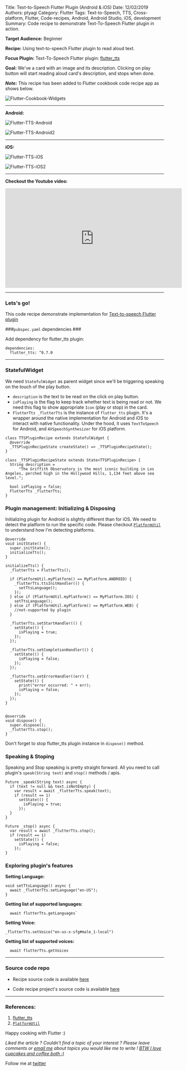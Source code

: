 Title: Text-to-Speech Flutter Plugin (Android & iOS)
Date: 12/02/2019
Authors: ptyagi
Category: Flutter
Tags: Text-to-Speech, TTS, Cross-platform, Flutter, Code-recipes, Android, Android Studio, iOS, development
Summary: Code recipe to demonstrate Text-To-Speech Flutter plugin in action.

**Target Audience:** Beginner

**Recipe:** Using text-to-speech Flutter plugin to read aloud text.

**Focus Plugin:** Text-To-Speech Flutter plugin: [flutter_tts](https://pub.dev/packages/flutter_tts)

**Goal:** We've a card with an image and its description. Clicking on play button will start reading aloud card's description, and stops when done.

***Note:*** This recipe has been added to Flutter cookbook code recipe app as shows below.

![Flutter-Cookbook-Widgets]({attach}../../images/flutter/tts_menu.jpg)

---
**Android:**

![Flutter-TTS-Android]({attach}../../images/flutter/tts_android.png)

![Flutter-TTS-Android2]({attach}../../images/flutter/tts_android2.png)

---
**iOS:**

![Flutter-TTS-iOS]({attach}../../images/flutter/tts_ios.jpg)


![Flutter-TTS-iOS2]({attach}../../images/flutter/tts_ios2.jpg)

---
**Checkout the Youtube video:**

<iframe width="560" height="315" src="https://www.youtube.com/embed/TODO" frameborder="0" allow="accelerometer; autoplay; encrypted-media; gyroscope; picture-in-picture" allowfullscreen></iframe>

---
### Lets's go! ###

This code recipe demonstrate implementation for [Text-to-speech Flutter plugin](https://pub.dev/packages/flutter_tts)

###`pubspec.yaml` dependencies ###

Add dependency for flutter_tts plugin:

```
dependencies:
  flutter_tts: ^0.7.0
```

---

### StatefulWidget ###

We need `StatefulWidget` as parent widget since we'll be triggering speaking on the touch of the play button.

* ``description`` is the text to be read on the click on play button.
* `isPlaying` is the flag to keep track whether text is being read or not. We need this flag to show appropriate `Icon` (play or stop) in the card.
* `FlutterTts _flutterTts` is the instance of `flutter_tts` plugin. It's a wrapper around the native implementation for Android and iOS to interact with native functionality. Under the hood, it uses `TextToSpeech` for Android, and `AVSpeechSynthesizer` for iOS platform.

```
class TTSPluginRecipe extends StatefulWidget {
  @override
  _TTSPluginRecipeState createState() => _TTSPluginRecipeState();
}

class _TTSPluginRecipeState extends State<TTSPluginRecipe> {
  String description =
      "The Griffith Observatory is the most iconic building in Los Angeles, perched high in the Hollywood Hills, 1,134 feet above sea level.";

  bool isPlaying = false;
  FlutterTts _flutterTts;    
}      
```

### Plugin management: Initializing & Disposing ###

Initializing plugin for Android is slightly different than for iOS. We need to detect the platform to run the specific code. Please checkout [`PlatformUtil`](https://github.com/ptyagicodecamp/flutter_cookbook/blob/widgets/flutter_widgets/lib/plugins/platform/platform.dart) to understand how I'm detecting platforms.

```
@override
void initState() {
  super.initState();
  initializeTts();
}

initializeTts() {
  _flutterTts = FlutterTts();

  if (PlatformUtil.myPlatform() == MyPlatform.ANDROID) {
    _flutterTts.ttsInitHandler(() {
      setTtsLanguage();
    });
  } else if (PlatformUtil.myPlatform() == MyPlatform.IOS) {
    setTtsLanguage();
  } else if (PlatformUtil.myPlatform() == MyPlatform.WEB) {
    //not-supported by plugin
  }

  _flutterTts.setStartHandler(() {
    setState(() {
      isPlaying = true;
    });
  });

  _flutterTts.setCompletionHandler(() {
    setState(() {
      isPlaying = false;
    });
  });

  _flutterTts.setErrorHandler((err) {
    setState(() {
      print("error occurred: " + err);
      isPlaying = false;
    });
  });
}


@override
void dispose() {
  super.dispose();
  _flutterTts.stop();
}

```

Don't forget to stop flutter_tts plugin instance in `dispose()` method.

### Speaking & Stoping ###

Speaking and Stop speaking is pretty straight forward. All you need to call plugin's `speak(String text)` and `stop()` methods / apis.

```
Future _speak(String text) async {
  if (text != null && text.isNotEmpty) {
    var result = await _flutterTts.speak(text);
    if (result == 1)
      setState(() {
        isPlaying = true;
      });
  }
}

Future _stop() async {
  var result = await _flutterTts.stop();
  if (result == 1)
    setState(() {
      isPlaying = false;
    });
}
```

### Exploring plugin's features ###

**Setting Language:**

```
void setTtsLanguage() async {
  await _flutterTts.setLanguage("en-US");
}
```

**Getting list of supported languages:**
```
  await flutterTts.getLanguages`
```

**Setting Voice:**
```
_flutterTts.setVoice("en-us-x-sfg#male_1-local")
```

**Getting list of supported voices:**
```
  await flutterTts.getVoices
```

---

### Source code repo ###

* Recipe source code is available [here](https://github.com/ptyagicodecamp/flutter_cookbook/tree/widgets/flutter_widgets/lib/tts)

* Code recipe project's source code is available [here](https://github.com/ptyagicodecamp/flutter_cookbook/tree/widgets/flutter_widgets/)

---

### References: ###

1. [flutter_tts](https://pub.dev/packages/flutter_tts)
2. [`PlatformUtil`](https://github.com/ptyagicodecamp/flutter_cookbook/blob/widgets/flutter_widgets/lib/plugins/platform/platform.dart)


Happy cooking with Flutter :)

_Liked the article ?
Couldn't find a topic of your interest ? Please leave comments or [email me](mailto:ptyagicodecamp@gmail.com) about topics you would like me to write !
[BTW I love cupcakes and coffee both :)](https://www.paypal.me/pritya)_

Follow me at [twitter](https://twitter.com/ptyagi13)
